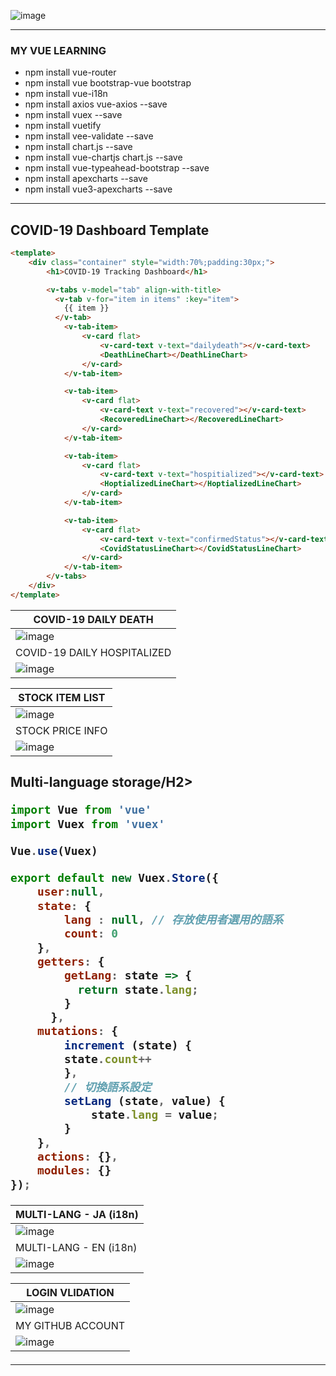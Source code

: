 

![image](https://user-images.githubusercontent.com/40432032/145327577-b3902445-404a-4b2f-966b-283a8718c5dc.png)

<hr>

<H3>MY VUE LEARNING</H3>
<https://vuejs.org/>

<ul>
  <li>
    npm install vue-router
  </li>
    <li>
    npm install vue bootstrap-vue bootstrap
  </li>
    <li>
    npm install vue-i18n
  </li>
  <li>
    npm install axios vue-axios --save
  </li>  
  <li>
    npm install vuex --save
  </li>
  <li>
    npm install vuetify
  </li>
  <li>
    npm install vee-validate --save
  </li>
  <li>
   npm install chart.js --save
  </li>
  <li>
    npm install vue-chartjs chart.js --save
  </li>
  <li>
    npm install vue-typeahead-bootstrap --save
  </li>
  <li>
    npm install apexcharts --save
  </li>
  <li>
    npm install vue3-apexcharts --save
  </li>
</ul>


<hr>

<H2>COVID-19 Dashboard Template</H3>

```html
<template>
    <div class="container" style="width:70%;padding:30px;">
        <h1>COVID-19 Tracking Dashboard</h1>

        <v-tabs v-model="tab" align-with-title>
          <v-tab v-for="item in items" :key="item">
            {{ item }}
          </v-tab>
            <v-tab-item>
                <v-card flat>
                    <v-card-text v-text="dailydeath"></v-card-text>
                    <DeathLineChart></DeathLineChart>
                </v-card>
            </v-tab-item>

            <v-tab-item>
                <v-card flat>
                    <v-card-text v-text="recovered"></v-card-text>
                    <RecoveredLineChart></RecoveredLineChart>
                </v-card>
            </v-tab-item>

            <v-tab-item>
                <v-card flat>
                    <v-card-text v-text="hospitialized"></v-card-text>
                    <HoptializedLineChart></HoptializedLineChart>
                </v-card>
            </v-tab-item>

            <v-tab-item>
                <v-card flat>
                    <v-card-text v-text="confirmedStatus"></v-card-text>
                    <CovidStatusLineChart></CovidStatusLineChart>
                </v-card>
            </v-tab-item>
        </v-tabs>
    </div>
</template>
```

| COVID-19 DAILY DEATH |
|-------|
| ![image](https://user-images.githubusercontent.com/40432032/145331064-39a365c3-e345-4186-8ff5-0149691669a0.png)  |
| COVID-19 DAILY HOSPITALIZED |
| ![image](https://user-images.githubusercontent.com/40432032/145331038-b65dc1b7-28d5-498d-acae-8cfe5c535bdf.png)  |


| STOCK ITEM LIST |
|-------|
|  ![image](https://user-images.githubusercontent.com/40432032/145331422-05b4e5c6-ef1a-4dc8-b56d-d2a205596da4.png) |
| STOCK PRICE INFO |
| ![image](https://user-images.githubusercontent.com/40432032/145331279-ed6c62b5-cc1f-4b8b-93b3-bb9d25f0f7c3.png) |


<H2>Multi-language storage/H2>

```javascript
import Vue from 'vue'
import Vuex from 'vuex'

Vue.use(Vuex)

export default new Vuex.Store({
    user:null,
    state: {
        lang : null, // 存放使用者選用的語系
        count: 0
    },
    getters: {
        getLang: state => {
          return state.lang;
        }
      },
    mutations: {
        increment (state) {
        state.count++
        },
        // 切換語系設定
        setLang (state, value) {
            state.lang = value;
        }
    },
    actions: {},
    modules: {}
});
```

| MULTI-LANG - JA (i18n) |
|-------|
| ![image](https://user-images.githubusercontent.com/40432032/145330442-f9eee439-eb8e-4ae7-85bc-948567d6a712.png) |
| MULTI-LANG - EN (i18n) |
| ![image](https://user-images.githubusercontent.com/40432032/145331504-3c7516d8-b470-441e-8175-193e5a213fa3.png) |



| LOGIN VLIDATION |
|-------|
| ![image](https://user-images.githubusercontent.com/40432032/145330820-3273efaa-5453-4fe9-a18e-ad90f3883278.png)  |
| MY GITHUB ACCOUNT |
| ![image](https://user-images.githubusercontent.com/40432032/145330723-cdd5e1f1-a8cf-42f5-8cc1-19312d5cc73a.png)  |


<HR>

